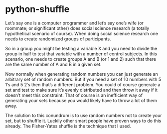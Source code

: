 python-shuffle
==============

Let’s say one is a computer programmer and let’s say one’s wife (or roommate; or significant other) does social 
science research (a totally hypothetical scenario of course). When doing social science research one needs to create 
randomized groups of participants.

So in a group you might be testing a variable X and you need to divide the group in half to test that variable 
with a number of control subjects. In this scenario, one needs to create groups A and B (or 1 and 2) such that there 
are the same number of A and B in a given set.

Now normally when generating random numbers you can just generate an arbitrary set of random numbers. But if you need 
a set of 10 numbers with 5 1′s and 5 2′s then that’s a different problem. You could of course generate a set and test 
to make sure it’s evenly distributed and then throw it away if it doesn’t meet this constraint. That of course is 
an inefficient way of generating your sets because you would likely have to throw a lot of them away.

The solution to this conundrum is to use random numbers not to create your set, but to shuffle it. Luckily other 
smart people have proven ways to do this already. The Fisher-Yates shuffle is the technique that I used.
